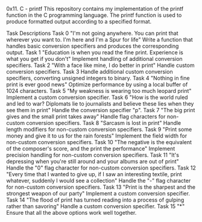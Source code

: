 0x11. C - printf
This repository contains my implementation of the printf function in the C programming language. The printf function is used to produce formatted output according to a specified format.

Task Descriptions
Task 0
"I'm not going anywhere. You can print that wherever you want to. I'm here and I'm a Spur for life"
Write a function that handles basic conversion specifiers and produces the corresponding output.
Task 1
"Education is when you read the fine print. Experience is what you get if you don't"
Implement handling of additional conversion specifiers.
Task 2
"With a face like mine, I do better in print"
Handle custom conversion specifiers.
Task 3
Handle additional custom conversion specifiers, converting unsigned integers to binary.
Task 4
"Nothing in fine print is ever good news"
Optimize performance by using a local buffer of 1024 characters.
Task 5
"My weakness is wearing too much leopard print"
Implement a custom conversion specifier.
Task 6
"How is the world ruled and led to war? Diplomats lie to journalists and believe these lies when they see them in print"
Handle the conversion specifier "p".
Task 7
"The big print gives and the small print takes away"
Handle flag characters for non-custom conversion specifiers.
Task 8
"Sarcasm is lost in print"
Handle length modifiers for non-custom conversion specifiers.
Task 9
"Print some money and give it to us for the rain forests"
Implement the field width for non-custom conversion specifiers.
Task 10
"The negative is the equivalent of the composer's score, and the print the performance"
Implement precision handling for non-custom conversion specifiers.
Task 11
"It's depressing when you're still around and your albums are out of print"
Handle the "0" flag character for non-custom conversion specifiers.
Task 12
"Every time that I wanted to give up, if I saw an interesting textile, print whatever, suddenly I would see a collection"
Handle the "-" flag character for non-custom conversion specifiers.
Task 13
"Print is the sharpest and the strongest weapon of our party"
Implement a custom conversion specifier.
Task 14
"The flood of print has turned reading into a process of gulping rather than savoring"
Handle a custom conversion specifier.
Task 15
"*"
Ensure that all the above options work well together.
